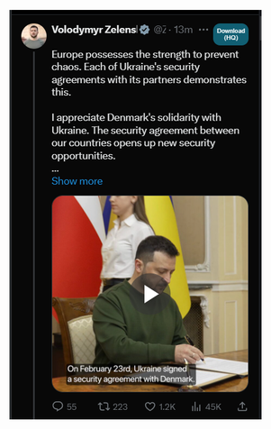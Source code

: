 ![alt text](https://github.com/Defmon3/tampermonkey_download_twitter_videos/blob/main/image.png?raw=true)
